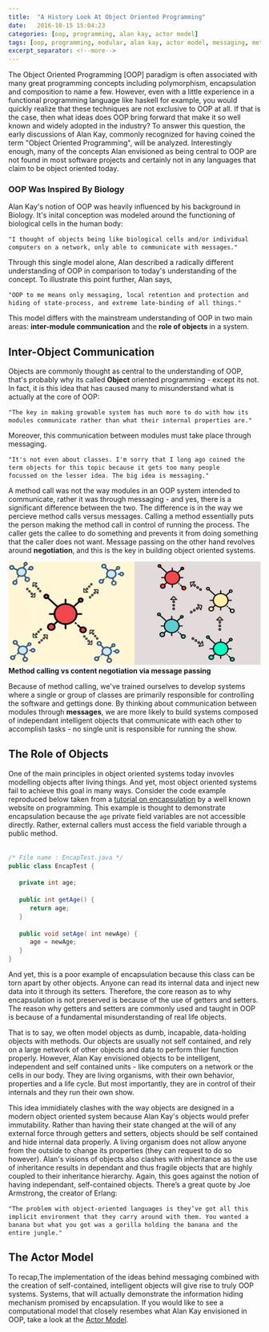 ```yaml
---
title:  "A History Look At Object Oriented Programming"
date:   2016-10-15 15:04:23
categories: [oop, programming, alan kay, actor model]
tags: [oop, programming, modular, alan kay, actor model, messaging, method]
excerpt_separator: <!--more-->
---
```


The Object Oriented Programming [OOP] paradigm is often associated with many great programming concepts
including polymorphism, encapsulation and composition to name a few. However, even with a little experience in
a functional programming language like haskell for example, you would quickly realize that these techniques are not exclusive to OOP at all. 
If that is the case, then what ideas does OOP bring forward that make it so well known and widely adopted in the industry?<!--more-->
To answer this question,
the early discussions of Alan Kay, commonly recognized for having coined the term "Object Oriented Programming", will be analyzed.
Interestingly enough, many of the concepts Alan envisioned as being central to OOP are not found in most
software projects and certainly not in any languages that claim to be object oriented today.

### OOP Was Inspired By Biology
Alan Kay's notion of OOP was heavily influenced by his background in Biology. It's inital conception was modeled around the functioning of
biological cells in the human body: 
```
"I thought of objects being like biological cells and/or individual computers on a network, only able to communicate with messages."
```
Through this single model alone, Alan described a radically different understanding of OOP in comparison to today's understanding
of the concept. To illustrate this point further, Alan says, 
```
"OOP to me means only messaging, local retention and protection and hiding of state-process, and extreme late-binding of all things."
```
This model differs with the mainstream understanding of OOP in two main areas: **inter-module communication** and the **role of objects** in a system.

## Inter-Object Communication
Objects are commonly thought as central to the understanding of OOP, that's probably why its called **Object** oriented programming - except its not.
In fact, it is this idea that has caused many to misunderstand what is actually at the core of OOP:
```
"The key in making growable system has much more to do with how its modules communicate rather than what their internal properties are."
```
Moreover, this communication between modules must take place through messaging.
```
"It's not even about classes. I'm sorry that I long ago coined the term objects for this topic because it gets too many people
focussed on the lesser idea. The big idea is messaging."
```
A method call was not the way modules in an OOP system 
intended to communicate, rather it was through messaging - and yes, there is a significant difference between the two.
The difference is in the way we percieve method calls versus messages. Calling a method essentially puts the person making the method
call in control of running the process. The caller gets the callee to do something and prevents it from doing something that the caller
does not want. Message passing on the other hand revolves around **negotiation**, and this is the key in building object oriented systems.

![inheritance](/images/sciencev2.svg)
**Method calling vs content negotiation via message passing**

Because of method calling, we've trained ourselves to develop systems where a single or group of classes are primarily responsible for
controlling the software and gettings done. By thinking about communication between modules through **messages**, we are more likely to 
build systems composed of independant intelligent objects that communicate with each other to accomplish tasks - no single unit is responsible
for running the show.

## The Role of Objects
One of the main principles in object oriented systems today invovles modelling objects after living things. And yet, most object oriented
systems fail to achieve this goal in many ways. Consider the code example reproduced below taken from a 
[tutorial on encapsulation](https://www.tutorialspoint.com/java/java_encapsulation.htm) 
by a well known website on programming. This example is thought to demonstrate encapsulation because the ```age``` private field variables are not accessible
directly. Rather, external callers must access the field variable through a public method.

```java

/* File name : EncapTest.java */
public class EncapTest {

   private int age;

   public int getAge() {
      return age;
   }

   public void setAge( int newAge) {
      age = newAge;
   }
}

```

And yet, this is a poor example of encapsulation because this class can be
torn apart by other objects. Anyone can read its internal data and
inject new data into it through its setters. 
Therefore, the core reason as to why encapsulation is not preserved is because of the use of getters and 
setters. The reason why getters and setters are commonly used and taught in OOP is because of a fundamental misunderstanding
of real life objects.

That is to say, we often model objects as dumb, incapable, data-holding objects with methods. Our objects are usually not self contained,
and rely on a large network of other objects and data to perform thier function properly. However, Alan Kay envisioned
objects to be intelligent, independent and self contained units - like computers on a network or the cells in our body. 
They are living organisms, with their own behavior, properties and a life cycle. But most importantly, they are in control of
their internals and they run their own show. 

This idea immidiately clashes with the way objects are designed in a modern object oriented system because Alan Kay's objects
would prefer immutability. Rather than having their state changed at the will of any external force through getters and setters,
objects should be self contained and hide internal data properly. A living organism does not allow anyone from the outside
to change its properties (they can request to do so however). Alan's visions of objects also clashes with inheritance
as the use of inheritance results in dependant and thus fragile objects that are highly coupled to their inheritance hierarchy. Again,
this goes against the notion of having independant, self-contained objects. There’s a great quote by Joe Armstrong, the creator of Erlang:

```
"The problem with object-oriented languages is they’ve got all this implicit environment that they carry around with them. You wanted a banana but what you got was a gorilla holding the banana and the entire jungle."
```
## The Actor Model

To recap,The implementation of the ideas behind messaging combined with the creation of self-contained, intelligent objects will give rise to truly OOP systems. Systems, that will
actually demonstrate the information hiding mechanism promised by encapsulation. 
If you would like to see a computational model that closely resembes what Alan Kay envisioned in OOP, take a look at
the [Actor Model](https://en.wikipedia.org/wiki/Actor_model).

